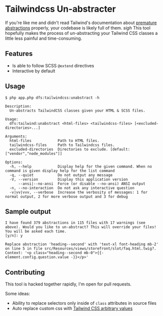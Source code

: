 # Tailwindcss Un-abstracter
If you're like me and didn't read Tailwind's documentation about [premature abstractions](https://tailwindcss.com/docs/reusing-styles#avoiding-premature-abstraction) properly, your codebase is likely full of them. *sigh* 
This tool hopefully makes the process of un-abstracting your Tailwind CSS classes a little less painful and time-consuming.

## Features
- Is able to follow SCSS `@extend` directives
- Interactive by default

## Usage
```shell
$ php app.php dfs:tailwindcss:unabstract -h

Description:
  Un-abstracts TailwindCSS classes given your HTML & SCSS files.

Usage:
  dfs:tailwind:unabstract <html-files> <tailwindcss-files> [<excluded-directories>...]

Arguments:
  html-files            Path to HTML files.
  tailwindcss-files     Path to Tailwindcss files.
  excluded-directories  Directories to exclude. [default: ["vendor","node_modules"]]

Options:
  -h, --help            Display help for the given command. When no command is given display help for the list command
  -q, --quiet           Do not output any message
  -V, --version         Display this application version
      --ansi|--no-ansi  Force (or disable --no-ansi) ANSI output
  -n, --no-interaction  Do not ask any interactive question
  -v|vv|vvv, --verbose  Increase the verbosity of messages: 1 for normal output, 2 for more verbose output and 3 for debug
```

## Sample output
```
I have found 379 abstractions in 115 files with 17 warnings (see above). Would you like to un-abstract? This will override your files! You will be asked each time. 
[y/n]: y

Replace abstraction 'heading--second' with 'text-xl font-heading mb-2' on line 5 in file src/Resources/views/storefront/slot/faq.html.twig?.
Context: '<p class="heading--second mb-0">{{- element.config.question.value -}}</p>'
```

## Contributing
This tool is hacked together rapidly, I'm open for pull requests. 

Some ideas:
- Ability to replace selectors only inside of `class` attributes in source files
- Auto replace custom css with [Tailwind CSS arbitrary values](https://tailwindcss.com/docs/adding-custom-styles#using-arbitrary-values)